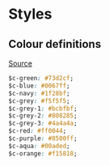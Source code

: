 # Styles

## Colour definitions

[Source](SMAKK/sass/_variables-smakk.scss)

```css
$c-green: #73d2cf;
$c-blue: #0067ff;
$c-navy: #1f28bf;
$c-grey: #f5f5f5;
$c-grey-1: #bcbfbf;
$c-grey-2: #808285;
$c-grey-3: #4a4a4a;
$c-red: #ff0044;
$c-purple: #8500ff;
$c-aqua: #00aded;
$c-orange: #f15818;
```
